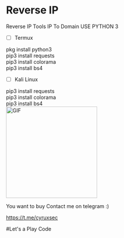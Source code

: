 # Reverse IP
Reverse IP Tools IP To Domain USE PYTHON 3

- [ ]  Termux

pkg install python3 <br>
pip3 install requests <br>
pip3 install colorama <br>
pip3 install bs4 <br>

- [ ]   Kali Linux

pip3 install requests <br>
pip3 install colorama <br>
pip3 install bs4 <br>
<img align="center" alt="GIF" height="250" width="250"  src="https://i.ibb.co/J5ktgDD/IMG-20210711-090333.jpg" /><br>


You want to buy Contact me on telegram :)

https://t.me/cyruxsec

#Let's a Play Code
